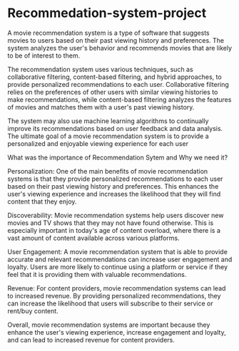 # Recommedation-system-project

A movie recommendation system is a type of software that suggests movies to users based on their past viewing history and preferences. The system analyzes the user's behavior and recommends movies that are likely to be of interest to them.

The recommendation system uses various techniques, such as collaborative filtering, content-based filtering, and hybrid approaches, to provide personalized recommendations to each user. Collaborative filtering relies on the preferences of other users with similar viewing histories to make recommendations, while content-based filtering analyzes the features of movies and matches them with a user's past viewing history.

The system may also use machine learning algorithms to continually improve its recommendations based on user feedback and data analysis. The ultimate goal of a movie recommendation system is to provide a personalized and enjoyable viewing experience for each user

What was the importance of Recommendation Sytem and Why we need it?

Personalization: One of the main benefits of movie recommendation systems is that they provide personalized recommendations to each user based on their past viewing history and preferences. This enhances the user's viewing experience and increases the likelihood that they will find content that they enjoy.

Discoverability: Movie recommendation systems help users discover new movies and TV shows that they may not have found otherwise. This is especially important in today's age of content overload, where there is a vast amount of content available across various platforms.

User Engagement: A movie recommendation system that is able to provide accurate and relevant recommendations can increase user engagement and loyalty. Users are more likely to continue using a platform or service if they feel that it is providing them with valuable recommendations.

Revenue: For content providers, movie recommendation systems can lead to increased revenue. By providing personalized recommendations, they can increase the likelihood that users will subscribe to their service or rent/buy content.

Overall, movie recommendation systems are important because they enhance the user's viewing experience, increase engagement and loyalty, and can lead to increased revenue for content providers.

